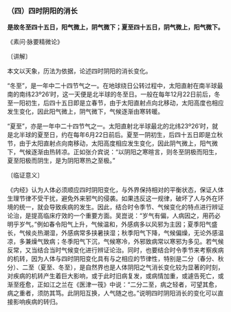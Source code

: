 ### （四）四时阴阳的消长

**是故冬至四十五日，阳气微上，阴气微下；夏至四十五日，阴气微上，阳气微下。**

​《素问·脉要精微论》

〔讲解〕

本文以天象，历法为依据，论述四时阴阳的消长变化。

“冬至”，是一年中二十四节气之一。在地球绕日公转过程中，太阳直射在南半球最南的南纬23º26′时，这一天便是北半球的冬至日。一般在每年12月22日前后，冬至一阳初生，后四十五日即是立春节，由于太阳直射点向北移动，太阳高度也相应发生变化，因此阳气微上，阴气微下，气候逐渐由寒转暖。

“夏至”，亦是一年中二十四节气之一。太阳直射北半球最北的北纬23º26′时，就是北半球的夏至日，约在每年6月22日前后。夏至一阴初生，后四十五日即是立秋节，由于太阳直射点向南移动，太阳高度相应发生变化，因此阴气微上，阳气微下，气候逐渐由热转凉。正如张介宾说：“以阴阳之寒暄言，则冬至阴极而阳生，夏至阳极而阴生，是为阴阳寒热之至极。”

〔临证意义〕

《内经》认为人体必须顺应四时阴阳变化，与外界保持相对的平衡状态，保证人体生理节律不受干扰，避免外来邪气的侵袭。如果违反这一规律，破坏了人与外在环境的统一，就会导致疾病的发生。因此，结合时令季节、气候变化的特点进行辨证论治，是提高临床疗效的一个重要方面。吴崑说：“岁气有偏，人病因之，用药必明乎岁气。”例如春令阳气上升，气候温和，外感病多以风邪为主因；夏季阳气盛长，气候炎热潮湿，外感病常多挟暑挟湿；秋季阳气下降，气候偏燥，无论外感温凉，多兼燥气致病；冬季阳气下沉，气候寒冷，外邪致病常以寒邪为多见。若气候反常，又当结合当时气候变化进行辨证论治。同时，也要结合时令季节来考察疾病的机转，因为人体与四时阴阳变化具有与之相应的节律性，特别是二分（春分、秋分）、二至（夏至、冬至），是自然界也是人体阴阳之气消长变化较为显著的时刻，对疾病的机转产生着巨大影响，或于此时旧病复发，或病情加重，或遽告死亡，或渐至痊愈，正如江之兰在《医津一筏》中说：“二分二至，病之轻者，可望其愈，病之重者，须防其笃。此阴阳互换，人气随之也。”说明四时阴阳消长的变化可以直接影响疾病的转归。


